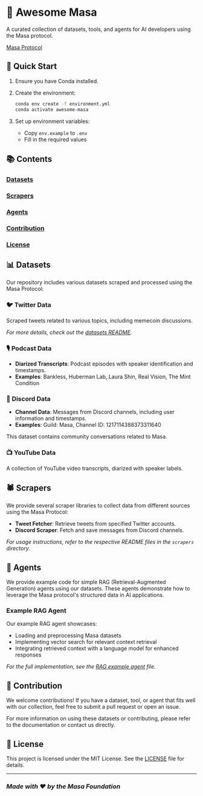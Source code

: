 # 🌟 Awesome Masa

A curated collection of datasets, tools, and agents for AI developers using the Masa protocol.

[Masa Protocol](https://github.com/masa-finance/masa-oracle)

## 🚀 Quick Start

1. Ensure you have Conda installed.
2. Create the environment:

   ```bash
   conda env create -f environment.yml
   conda activate awesome-masa
   ```

3. Set up environment variables:
   - Copy `env.example` to `.env`
   - Fill in the required values

## 📚 Contents

### [Datasets](#datasets)

### [Scrapers](#scrapers)

### [Agents](#agents)

### [Contribution](#contribution)

### [License](#license)

## 📊 Datasets

Our repository includes various datasets scraped and processed using the Masa Protocol:

### 🐦 Twitter Data

Scraped tweets related to various topics, including memecoin discussions.

*For more details, check out the [datasets README](datasets/README.md).*

### 🎙️ Podcast Data

- **Diarized Transcripts**: Podcast episodes with speaker identification and timestamps.
- **Examples**: Bankless, Huberman Lab, Laura Shin, Real Vision, The Mint Condition

### 💬 Discord Data

- **Channel Data**: Messages from Discord channels, including user information and timestamps.
- **Examples**: Guild: Masa, Channel ID: 1217114388373311640

This dataset contains community conversations related to Masa.

### 📺 YouTube Data

A collection of YouTube video transcripts, diarized with speaker labels.

## 🕷️ Scrapers

We provide several scraper libraries to collect data from different sources using the Masa Protocol:

- **Tweet Fetcher**: Retrieve tweets from specified Twitter accounts.
- **Discord Scraper**: Fetch and save messages from Discord channels.

*For usage instructions, refer to the respective README files in the `scrapers` directory.*

## 🤖 Agents

We provide example code for simple RAG (Retrieval-Augmented Generation) agents using our datasets. These agents demonstrate how to leverage the Masa protocol's structured data in AI applications.

### Example RAG Agent

Our example RAG agent showcases:

- Loading and preprocessing Masa datasets
- Implementing vector search for relevant context retrieval
- Integrating retrieved context with a language model for enhanced responses

*For the full implementation, see the [RAG example agent](agents/rag_example.py) file.*

## 🤝 Contribution

We welcome contributions! If you have a dataset, tool, or agent that fits well with our collection, feel free to submit a pull request or open an issue.

For more information on using these datasets or contributing, please refer to the documentation or contact us directly.

## 📄 License

This project is licensed under the MIT License. See the [LICENSE](LICENSE) file for details.

---

### *Made with ❤️ by the Masa Foundation*
